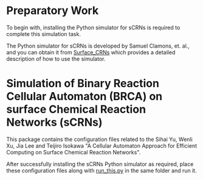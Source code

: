 Preparatory Work
============================================================
To begin with, installing the Python simulator for sCRNs is required to complete this simulation task.

The Python simulator for sCRNs is developed by Samuel Clamons, et. al., and you can obtain it from [Surface_CRNs](https://github.com/sclamons/surface_crns) which provides a detailed description of how to use the simulator.


Simulation of Binary Reaction Cellular Automaton (BRCA) on surface Chemical Reaction Networks (sCRNs)
============================================================
This package contains the configuration files related to the Sihai Yu, Wenli Xu, Jia Lee and Teijiro Isokawa "A Cellular Automaton Approach for Efficient Computing on Surface Chemical Reaction Networks".

After successfully installing the sCRNs Python simulator as required, place these configuration files along with [run_this.py](https://github.com/SihaiYu/BRCA_sCRN/blob/main/A_Cellular_Automaton_Approach_for_Efficient_Computing_on_Surface_Chemical_Reaction_Networks_0603/run_this.py) in the same folder and run it.

